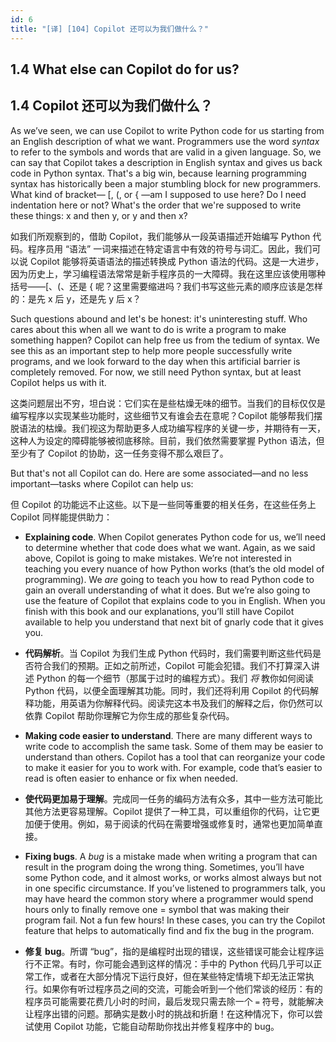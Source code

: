 ```yaml
---
id: 6
title: "[译] [104] Copilot 还可以为我们做什么？"
---
```


## 1.4 What else can Copilot do for us?
## 1.4 Copilot 还可以为我们做什么？

As we’ve seen, we can use Copilot to write Python code for us starting from an English description of what we want. Programmers use the word _syntax_ to refer to the symbols and words that are valid in a given language. So, we can say that Copilot takes a description in English syntax and gives us back code in Python syntax. That's a big win, because learning programming syntax has historically been a major stumbling block for new programmers. What kind of bracket— \[, (, or { —am I supposed to use here? Do I need indentation here or not? What's the order that we're supposed to write these things: x and then y, or y and then x?

如我们所观察到的，借助 Copilot，我们能够从一段英语描述开始编写 Python 代码。程序员用 “语法” 一词来描述在特定语言中有效的符号与词汇。因此，我们可以说 Copilot 能够将英语语法的描述转换成 Python 语法的代码。这是一大进步，因为历史上，学习编程语法常常是新手程序员的一大障碍。我在这里应该使用哪种括号——\[、(、还是 { 呢？这里需要缩进吗？我们书写这些元素的顺序应该是怎样的：是先 x 后 y，还是先 y 后 x？

Such questions abound and let's be honest: it's uninteresting stuff. Who cares about this when all we want to do is write a program to make something happen? Copilot can help free us from the tedium of syntax. We see this as an important step to help more people successfully write programs, and we look forward to the day when this artificial barrier is completely removed. For now, we still need Python syntax, but at least Copilot helps us with it.

这类问题层出不穷，坦白说：它们实在是些枯燥无味的细节。当我们的目标仅仅是编写程序以实现某些功能时，这些细节又有谁会去在意呢？Copilot 能够帮我们摆脱语法的枯燥。我们视这为帮助更多人成功编写程序的关键一步，并期待有一天，这种人为设定的障碍能够被彻底移除。目前，我们依然需要掌握 Python 语法，但至少有了 Copilot 的协助，这一任务变得不那么艰巨了。

But that's not all Copilot can do. Here are some associated—and no less important—tasks where Copilot can help us:

但 Copilot 的功能远不止这些。以下是一些同等重要的相关任务，在这些任务上 Copilot 同样能提供助力：

* **Explaining code**. When Copilot generates Python code for us, we’ll need to determine whether that code does what we want. Again, as we said above, Copilot is going to make mistakes. We’re not interested in teaching you every nuance of how Python works (that’s the old model of programming). We _are_ going to teach you how to read Python code to gain an overall understanding of what it does. But we’re also going to use the feature of Copilot that explains code to you in English. When you finish with this book and our explanations, you’ll still have Copilot available to help you understand that next bit of gnarly code that it gives you.

* **代码解析**。当 Copilot 为我们生成 Python 代码时，我们需要判断这些代码是否符合我们的预期。正如之前所述，Copilot 可能会犯错。我们不打算深入讲述 Python 的每一个细节（那属于过时的编程方式）。我们 _将_ 教你如何阅读 Python 代码，以便全面理解其功能。同时，我们还将利用 Copilot 的代码解释功能，用英语为你解释代码。阅读完这本书及我们的解释之后，你仍然可以依靠 Copilot 帮助你理解它为你生成的那些复杂代码。

* **Making code easier to understand**. There are many different ways to write code to accomplish the same task. Some of them may be easier to understand than others. Copilot has a tool that can reorganize your code to make it easier for you to work with. For example, code that’s easier to read is often easier to enhance or fix when needed.

* **使代码更加易于理解**。完成同一任务的编码方法有众多，其中一些方法可能比其他方法更容易理解。Copilot 提供了一种工具，可以重组你的代码，让它更加便于使用。例如，易于阅读的代码在需要增强或修复时，通常也更加简单直接。

* **Fixing bugs**. A _bug_ is a mistake made when writing a program that can result in the program doing the wrong thing. Sometimes, you’ll have some Python code, and it almost works, or works almost always but not in one specific circumstance. If you’ve listened to programmers talk, you may have heard the common story where a programmer would spend hours only to finally remove one = symbol that was making their program fail. Not a fun few hours! In these cases, you can try the Copilot feature that helps to automatically find and fix the bug in the program.

* **修复 bug**。所谓 “bug”，指的是编程时出现的错误，这些错误可能会让程序运行不正常。有时，你可能会遇到这样的情况：手中的 Python 代码几乎可以正常工作，或者在大部分情况下运行良好，但在某些特定情境下却无法正常执行。如果你有听过程序员之间的交流，可能会听到一个他们常谈的经历：有的程序员可能需要花费几小时的时间，最后发现只需去除一个 `=` 符号，就能解决让程序出错的问题。那确实是数小时的挑战和折磨！在这种情况下，你可以尝试使用 Copilot 功能，它能自动帮助你找出并修复程序中的 bug。
